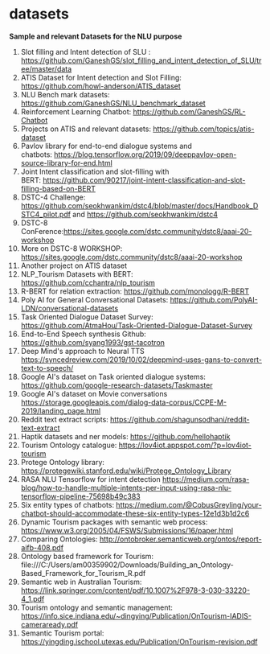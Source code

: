 # datasets
**Sample and relevant Datasets for the NLU purpose**
1. Slot filling and Intent detection of SLU : https://github.com/GaneshGS/slot_filling_and_intent_detection_of_SLU/tree/master/data
2. ATIS Dataset for Intent detection and Slot Filling: https://github.com/howl-anderson/ATIS_dataset
3. NLU Bench mark datasets: https://github.com/GaneshGS/NLU_benchmark_dataset
4. Reinforcement Learning Chatbot: https://github.com/GaneshGS/RL-Chatbot
5. Projects on ATIS and relevant datasets: https://github.com/topics/atis-dataset
6. Pavlov library for end-to-end dialogue systems and chatbots: https://blog.tensorflow.org/2019/09/deeppavlov-open-source-library-for-end.html
7. Joint Intent classification and slot-filling with BERT: https://github.com/90217/joint-intent-classification-and-slot-filling-based-on-BERT
8. DSTC-4 Challenge: https://github.com/seokhwankim/dstc4/blob/master/docs/Handbook_DSTC4_pilot.pdf
and https://github.com/seokhwankim/dstc4
9. DSTC-8 ConFerence:https://sites.google.com/dstc.community/dstc8/aaai-20-workshop
10. More on DSTC-8 WORKSHOP: https://sites.google.com/dstc.community/dstc8/aaai-20-workshop
11. Another project on ATIS dataset <must be filled>
12. NLP_Tourism Datasets with BERT: https://github.com/cchantra/nlp_tourism
13. R-BERT for relation extraction: https://github.com/monologg/R-BERT
14. Poly AI for General Conversational Datasets: https://github.com/PolyAI-LDN/conversational-datasets
15. Task Oriented Dialogue Dataset Survey: https://github.com/AtmaHou/Task-Oriented-Dialogue-Dataset-Survey
16. End-to-End Speech synthesis Github: https://github.com/syang1993/gst-tacotron
17. Deep Mind's approach to Neural TTS https://syncedreview.com/2019/10/02/deepmind-uses-gans-to-convert-text-to-speech/
18. Google AI's dataset on Task oriented dialogue systems: https://github.com/google-research-datasets/Taskmaster
19. Google AI's dataset on Movie conversations https://storage.googleapis.com/dialog-data-corpus/CCPE-M-2019/landing_page.html
20. Reddit text extract scripts: https://github.com/shagunsodhani/reddit-text-extract
21. Haptik datasets and ner models: https://github.com/hellohaptik
22. Tourism Ontology catalogue: https://lov4iot.appspot.com/?p=lov4iot-tourism
23. Protege Ontology library: https://protegewiki.stanford.edu/wiki/Protege_Ontology_Library
24. RASA NLU Tensorflow for intent detection https://medium.com/rasa-blog/how-to-handle-multiple-intents-per-input-using-rasa-nlu-tensorflow-pipeline-75698b49c383
25. Six entity types of chatbots: https://medium.com/@CobusGreyling/your-chatbot-should-accommodate-these-six-entity-types-12e1d3b1d2c6
26. Dynamic Tourism packages with semantic web process: https://www.w3.org/2005/04/FSWS/Submissions/16/paper.html
27. Comparing Ontologies: http://ontobroker.semanticweb.org/ontos/report-aifb-408.pdf
28. Ontology based framework for Tourism: file:///C:/Users/am00359902/Downloads/Building_an_Ontology-Based_Framework_for_Tourism_R.pdf
29. Semantic web in Australian Tourism: https://link.springer.com/content/pdf/10.1007%2F978-3-030-33220-4_1.pdf
30. Tourism ontology and semantic management: https://info.sice.indiana.edu/~dingying/Publication/OnTourism-IADIS-cameraready.pdf
31. Semantic Tourism portal: https://yingding.ischool.utexas.edu/Publication/OnTourism-revision.pdf
